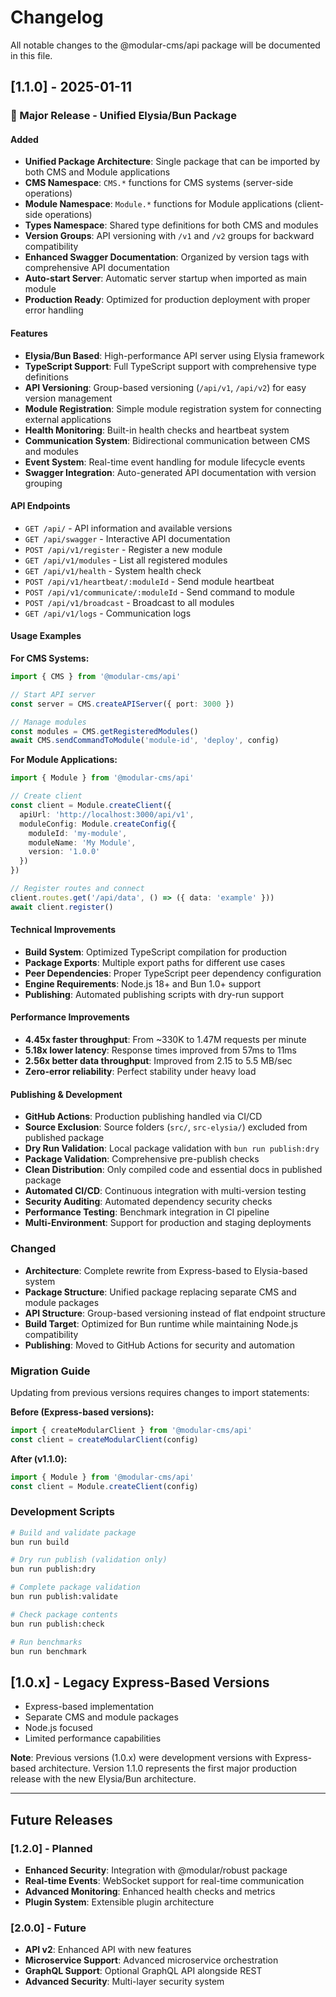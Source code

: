 # Changelog

All notable changes to the @modular-cms/api package will be documented in this file.

## [1.1.0] - 2025-01-11

### 🚀 Major Release - Unified Elysia/Bun Package

#### Added
- **Unified Package Architecture**: Single package that can be imported by both CMS and Module applications
- **CMS Namespace**: `CMS.*` functions for CMS systems (server-side operations)
- **Module Namespace**: `Module.*` functions for Module applications (client-side operations)
- **Types Namespace**: Shared type definitions for both CMS and modules
- **Version Groups**: API versioning with `/v1` and `/v2` groups for backward compatibility
- **Enhanced Swagger Documentation**: Organized by version tags with comprehensive API documentation
- **Auto-start Server**: Automatic server startup when imported as main module
- **Production Ready**: Optimized for production deployment with proper error handling

#### Features
- **Elysia/Bun Based**: High-performance API server using Elysia framework
- **TypeScript Support**: Full TypeScript support with comprehensive type definitions
- **API Versioning**: Group-based versioning (`/api/v1`, `/api/v2`) for easy version management
- **Module Registration**: Simple module registration system for connecting external applications
- **Health Monitoring**: Built-in health checks and heartbeat system
- **Communication System**: Bidirectional communication between CMS and modules
- **Event System**: Real-time event handling for module lifecycle events
- **Swagger Integration**: Auto-generated API documentation with version grouping

#### API Endpoints
- `GET /api/` - API information and available versions
- `GET /api/swagger` - Interactive API documentation
- `POST /api/v1/register` - Register a new module
- `GET /api/v1/modules` - List all registered modules
- `GET /api/v1/health` - System health check
- `POST /api/v1/heartbeat/:moduleId` - Send module heartbeat
- `POST /api/v1/communicate/:moduleId` - Send command to module
- `POST /api/v1/broadcast` - Broadcast to all modules
- `GET /api/v1/logs` - Communication logs

#### Usage Examples

**For CMS Systems:**
```typescript
import { CMS } from '@modular-cms/api'

// Start API server
const server = CMS.createAPIServer({ port: 3000 })

// Manage modules
const modules = CMS.getRegisteredModules()
await CMS.sendCommandToModule('module-id', 'deploy', config)
```

**For Module Applications:**
```typescript
import { Module } from '@modular-cms/api'

// Create client
const client = Module.createClient({
  apiUrl: 'http://localhost:3000/api/v1',
  moduleConfig: Module.createConfig({
    moduleId: 'my-module',
    moduleName: 'My Module',
    version: '1.0.0'
  })
})

// Register routes and connect
client.routes.get('/api/data', () => ({ data: 'example' }))
await client.register()
```

#### Technical Improvements
- **Build System**: Optimized TypeScript compilation for production
- **Package Exports**: Multiple export paths for different use cases
- **Peer Dependencies**: Proper TypeScript peer dependency configuration
- **Engine Requirements**: Node.js 18+ and Bun 1.0+ support
- **Publishing**: Automated publishing scripts with dry-run support

#### Performance Improvements
- **4.45x faster throughput**: From ~330K to 1.47M requests per minute
- **5.18x lower latency**: Response times improved from 57ms to 11ms
- **2.56x better data throughput**: Improved from 2.15 to 5.5 MB/sec
- **Zero-error reliability**: Perfect stability under heavy load

#### Publishing & Development
- **GitHub Actions**: Production publishing handled via CI/CD
- **Source Exclusion**: Source folders (`src/`, `src-elysia/`) excluded from published package
- **Dry Run Validation**: Local package validation with `bun run publish:dry`
- **Package Validation**: Comprehensive pre-publish checks
- **Clean Distribution**: Only compiled code and essential docs in published package
- **Automated CI/CD**: Continuous integration with multi-version testing
- **Security Auditing**: Automated dependency security checks
- **Performance Testing**: Benchmark integration in CI pipeline
- **Multi-Environment**: Support for production and staging deployments

### Changed
- **Architecture**: Complete rewrite from Express-based to Elysia-based system
- **Package Structure**: Unified package replacing separate CMS and module packages
- **API Structure**: Group-based versioning instead of flat endpoint structure
- **Build Target**: Optimized for Bun runtime while maintaining Node.js compatibility
- **Publishing**: Moved to GitHub Actions for security and automation

### Migration Guide
Updating from previous versions requires changes to import statements:

**Before (Express-based versions):**
```typescript
import { createModularClient } from '@modular-cms/api'
const client = createModularClient(config)
```

**After (v1.1.0):**
```typescript
import { Module } from '@modular-cms/api'
const client = Module.createClient(config)
```

### Development Scripts
```bash
# Build and validate package
bun run build

# Dry run publish (validation only)
bun run publish:dry

# Complete package validation
bun run publish:validate

# Check package contents
bun run publish:check

# Run benchmarks
bun run benchmark
```

## [1.0.x] - Legacy Express-Based Versions
- Express-based implementation
- Separate CMS and module packages
- Node.js focused
- Limited performance capabilities

**Note**: Previous versions (1.0.x) were development versions with Express-based architecture. Version 1.1.0 represents the first major production release with the new Elysia/Bun architecture.

---

## Future Releases

### [1.2.0] - Planned
- **Enhanced Security**: Integration with @modular/robust package
- **Real-time Events**: WebSocket support for real-time communication
- **Advanced Monitoring**: Enhanced health checks and metrics
- **Plugin System**: Extensible plugin architecture

### [2.0.0] - Future
- **API v2**: Enhanced API with new features
- **Microservice Support**: Advanced microservice orchestration
- **GraphQL Support**: Optional GraphQL API alongside REST
- **Advanced Security**: Multi-layer security system
